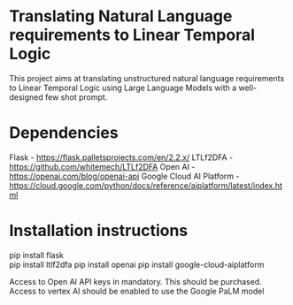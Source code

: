 # Translating Natural Language requirements to Linear Temporal Logic
This project aims at translating unstructured natural language requirements to Linear Temporal Logic using Large Language Models with a well-designed few shot prompt. 
# Dependencies
Flask - https://flask.palletsprojects.com/en/2.2.x/
LTLf2DFA - https://github.com/whitemech/LTLf2DFA
Open AI - https://openai.com/blog/openai-api
Google Cloud AI Platform - https://cloud.google.com/python/docs/reference/aiplatform/latest/index.html
# Installation instructions
pip install flask  
pip install ltlf2dfa
pip install openai
pip install google-cloud-aiplatform

Access to Open AI API keys in mandatory. This should be purchased. Access to vertex AI should be enabled to use the Google PaLM model
